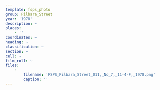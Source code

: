 ```yaml
---
template: fsps_photo
group: Pilbara_Street
year: '1978'
description: ~
places:
    - ''
coordinates: ~
heading: ~
classification: ~
section: ~
cell: ~
film_roll: ~
files:
    -
        filename: 'FSPS_Pilbara_Street_011,_No_7,_11-4-F,_1978.png'
        caption: ''
---
```

